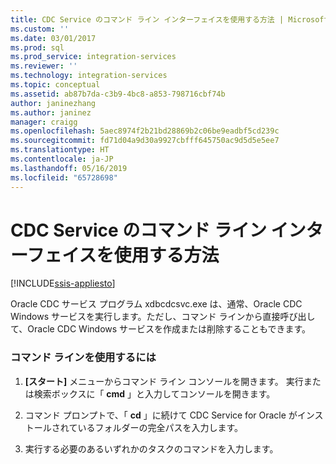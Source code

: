 ```yaml
---
title: CDC Service のコマンド ライン インターフェイスを使用する方法 | Microsoft Docs
ms.custom: ''
ms.date: 03/01/2017
ms.prod: sql
ms.prod_service: integration-services
ms.reviewer: ''
ms.technology: integration-services
ms.topic: conceptual
ms.assetid: ab87b7da-c3b9-4bc8-a853-798716cbf74b
author: janinezhang
ms.author: janinez
manager: craigg
ms.openlocfilehash: 5aec8974f2b21bd28869b2c06be9eadbf5cd239c
ms.sourcegitcommit: fd71d04a9d30a9927cbfff645750ac9d5d5e5ee7
ms.translationtype: HT
ms.contentlocale: ja-JP
ms.lasthandoff: 05/16/2019
ms.locfileid: "65728698"
---
```

# <a name="how-to-use-the-cdc-service-command-line-interface"></a>CDC Service のコマンド ライン インターフェイスを使用する方法

[!INCLUDE[ssis-appliesto](../../includes/ssis-appliesto-ssvrpluslinux-asdb-asdw-xxx.md)]


  Oracle CDC サービス プログラム xdbcdcsvc.exe は、通常、Oracle CDC Windows サービスを実行します。ただし、コマンド ラインから直接呼び出して、Oracle CDC Windows サービスを作成または削除することもできます。  
  
### <a name="to-use-the-command-line"></a>コマンド ラインを使用するには  
  
1.  **[スタート]** メニューからコマンド ライン コンソールを開きます。 実行または検索ボックスに「 **cmd** 」と入力してコンソールを開きます。  
  
2.  コマンド プロンプトで、「 **cd** 」に続けて CDC Service for Oracle がインストールされているフォルダーの完全パスを入力します。  
  
3.  実行する必要のあるいずれかのタスクのコマンドを入力します。  
  
  
